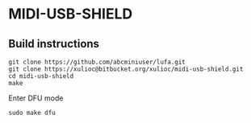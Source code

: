 MIDI-USB-SHIELD
===============

Build instructions
------------------
    git clone https://github.com/abcminiuser/lufa.git
    git clone https://xulioc@bitbucket.org/xulioc/midi-usb-shield.git
    cd midi-usb-shield
    make
Enter DFU mode
    
    sudo make dfu